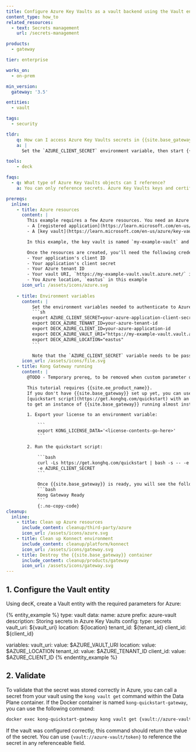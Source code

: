 ```yaml
---
title: Configure Azure Key Vaults as a vault backend using the Vault entity
content_type: how_to
related_resources:
  - text: Secrets management
    url: /secrets-management

products:
  - gateway

tier: enterprise

works_on:
  - on-prem

min_version:
  gateway: '3.5'

entities: 
  - vault

tags:
  - security

tldr:
    q: How can I access Azure Key Vaults secrets in {{site.base_gateway}}?
    a: |
      Set the `AZURE_CLIENT_SECRET` environment variable, then start {{site.base_gateway}} with this environment variable. Create a Vault entity and add the required Azure parameters: `vault_uri`, `location`, `tenant_id`, and `client_id`.

tools:
    - deck

faqs:
  - q: What type of Azure Key Vaults objects can I reference?
    a: You can only reference secrets. Azure Key Vaults keys and certificates are not supported.

prereqs:
  inline:
    - title: Azure resources
      content: |
        This example requires a few Azure resources. You need an Azure subscription and permissions to create or access these resources:
        - A [registered application](https://learn.microsoft.com/en-us/entra/identity-platform/quickstart-register-app?tabs=certificate) to use for authentication.
        - A [key vault](https://learn.microsoft.com/en-us/azure/key-vault/general/quick-create-portal) with at least one [secret](https://learn.microsoft.com/en-us/azure/key-vault/secrets/quick-create-portal). Make sure that your application has access to the key vault.

        In this example, the key vault is named `my-example-vault` and contains a secret named `token` whose value is a Bearer token.

        Once the resources are created, you'll need the following credentials to connect {{site.base_gateway}} to your Azure key vault:
        - Your application's client ID
        - Your application's client secret
        - Your Azure tenant ID
        - Your vault URI, `https://my-example-vault.vault.azure.net/` in this example
        - You Azure location, `eastus` in this example
      icon_url: /assets/icons/azure.svg
      
    - title: Environment variables
      content: |
          Set the environment variables needed to authenticate to Azure:
          ```sh
          export AZURE_CLIENT_SECRET=your-azure-application-client-secret
          export DECK_AZURE_TENANT_ID=your-azure-tenant-id
          export DECK_AZURE_CLIENT_ID=your-azure-application-id
          export DECK_AZURE_VAULT_URI="https://my-example-vault.vault.azure.net/"
          export DECK_AZURE_LOCATION="eastus"
          ```

          Note that the `AZURE_CLIENT_SECRET` variable needs to be passed when creating your Data Plane container.
      icon_url: /assets/icons/file.svg
    - title: Kong Gateway running
      content: |
        @TODO - Temporary prereq, to be removed when custom parameter option is implemented

        This tutorial requires {{site.ee_product_name}}.
        If you don't have {{site.base_gateway}} set up yet, you can use the
        [quickstart script](https://get.konghq.com/quickstart) with an enterprise license
        to get an instance of {{site.base_gateway}} running almost instantly.

        1. Export your license to an environment variable:

            ```
            export KONG_LICENSE_DATA='<license-contents-go-here>'
            ```

        2. Run the quickstart script:

            ```bash
            curl -Ls https://get.konghq.com/quickstart | bash -s -- -e KONG_LICENSE_DATA \
            -e AZURE_CLIENT_SECRET
            ```

            Once {{site.base_gateway}} is ready, you will see the following message:
            ```bash
            Kong Gateway Ready
            ```
            {:.no-copy-code}
cleanup:
  inline:
    - title: Clean up Azure resources
      include_content: cleanup/third-party/azure
      icon_url: /assets/icons/azure.svg
    - title: Clean up Konnect environment
      include_content: cleanup/platform/konnect
      icon_url: /assets/icons/gateway.svg
    - title: Destroy the {{site.base_gateway}} container
      include_content: cleanup/products/gateway
      icon_url: /assets/icons/gateway.svg 
---
```


## 1. Configure the Vault entity

Using decK, create a Vault entity with the required parameters for Azure:

{% entity_example %}
type: vault
data:
  name: azure
  prefix: azure-vault
  description: Storing secrets in Azure Key Vaults
  config:
    type: secrets
    vault_uri: ${vault_uri}
    location: ${location}
    tenant_id: ${tenant_id}
    client_id: ${client_id}

variables:
  vault_uri:
    value: $AZURE_VAULT_URI
  location:
    value: $AZURE_LOCATION
  tenant_id:
    value: $AZURE_TENANT_ID
  client_id:
    value: $AZURE_CLIENT_ID
{% endentity_example %}

## 2. Validate

To validate that the secret was stored correctly in Azure, you can call a secret from your vault using the `kong vault get` command within the Data Plane container. If the Docker container is named `kong-quickstart-gateway`, you can use the following command:

```sh
docker exec kong-quickstart-gateway kong vault get {vault://azure-vault/token}
```

If the vault was configured correctly, this command should return the value of the secret. You can use `{vault://azure-vault/token}` to reference the secret in any referenceable field.
